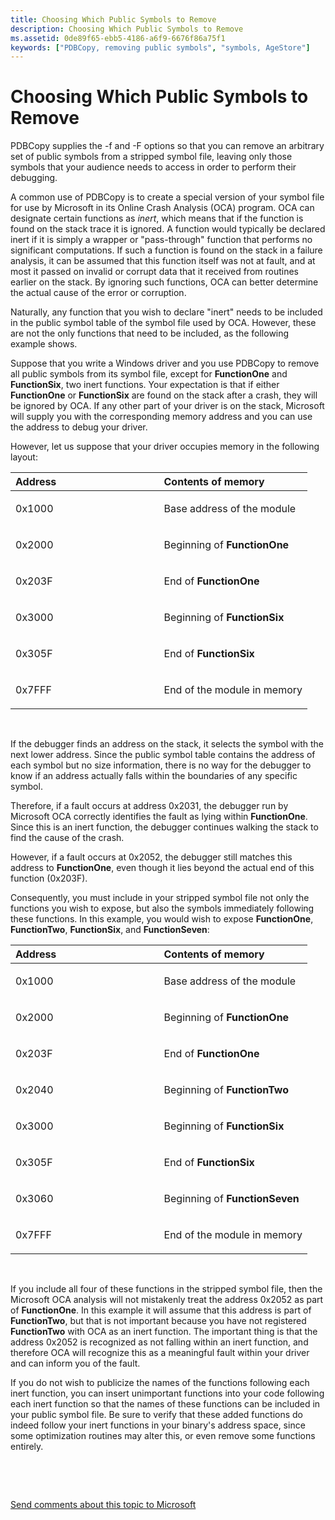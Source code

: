 ```yaml
---
title: Choosing Which Public Symbols to Remove
description: Choosing Which Public Symbols to Remove
ms.assetid: 0de89f65-ebb5-4186-a6f9-6676f86a75f1
keywords: ["PDBCopy, removing public symbols", "symbols, AgeStore"]
---
```


# Choosing Which Public Symbols to Remove


PDBCopy supplies the -f and -F options so that you can remove an arbitrary set of public symbols from a stripped symbol file, leaving only those symbols that your audience needs to access in order to perform their debugging.

A common use of PDBCopy is to create a special version of your symbol file for use by Microsoft in its Online Crash Analysis (OCA) program. OCA can designate certain functions as *inert*, which means that if the function is found on the stack trace it is ignored. A function would typically be declared inert if it is simply a wrapper or "pass-through" function that performs no significant computations. If such a function is found on the stack in a failure analysis, it can be assumed that this function itself was not at fault, and at most it passed on invalid or corrupt data that it received from routines earlier on the stack. By ignoring such functions, OCA can better determine the actual cause of the error or corruption.

Naturally, any function that you wish to declare "inert" needs to be included in the public symbol table of the symbol file used by OCA. However, these are not the only functions that need to be included, as the following example shows.

Suppose that you write a Windows driver and you use PDBCopy to remove all public symbols from its symbol file, except for **FunctionOne** and **FunctionSix**, two inert functions. Your expectation is that if either **FunctionOne** or **FunctionSix** are found on the stack after a crash, they will be ignored by OCA. If any other part of your driver is on the stack, Microsoft will supply you with the corresponding memory address and you can use the address to debug your driver.

However, let us suppose that your driver occupies memory in the following layout:

<table>
<colgroup>
<col width="50%" />
<col width="50%" />
</colgroup>
<thead>
<tr class="header">
<th align="left">Address</th>
<th align="left">Contents of memory</th>
</tr>
</thead>
<tbody>
<tr class="odd">
<td align="left"><p>0x1000</p></td>
<td align="left"><p>Base address of the module</p></td>
</tr>
<tr class="even">
<td align="left"><p>0x2000</p></td>
<td align="left"><p>Beginning of <strong>FunctionOne</strong></p></td>
</tr>
<tr class="odd">
<td align="left"><p>0x203F</p></td>
<td align="left"><p>End of <strong>FunctionOne</strong></p></td>
</tr>
<tr class="even">
<td align="left"><p>0x3000</p></td>
<td align="left"><p>Beginning of <strong>FunctionSix</strong></p></td>
</tr>
<tr class="odd">
<td align="left"><p>0x305F</p></td>
<td align="left"><p>End of <strong>FunctionSix</strong></p></td>
</tr>
<tr class="even">
<td align="left"><p>0x7FFF</p></td>
<td align="left"><p>End of the module in memory</p></td>
</tr>
</tbody>
</table>

 

If the debugger finds an address on the stack, it selects the symbol with the next lower address. Since the public symbol table contains the address of each symbol but no size information, there is no way for the debugger to know if an address actually falls within the boundaries of any specific symbol.

Therefore, if a fault occurs at address 0x2031, the debugger run by Microsoft OCA correctly identifies the fault as lying within **FunctionOne**. Since this is an inert function, the debugger continues walking the stack to find the cause of the crash.

However, if a fault occurs at 0x2052, the debugger still matches this address to **FunctionOne**, even though it lies beyond the actual end of this function (0x203F).

Consequently, you must include in your stripped symbol file not only the functions you wish to expose, but also the symbols immediately following these functions. In this example, you would wish to expose **FunctionOne**, **FunctionTwo**, **FunctionSix**, and **FunctionSeven**:

<table>
<colgroup>
<col width="50%" />
<col width="50%" />
</colgroup>
<thead>
<tr class="header">
<th align="left">Address</th>
<th align="left">Contents of memory</th>
</tr>
</thead>
<tbody>
<tr class="odd">
<td align="left"><p>0x1000</p></td>
<td align="left"><p>Base address of the module</p></td>
</tr>
<tr class="even">
<td align="left"><p>0x2000</p></td>
<td align="left"><p>Beginning of <strong>FunctionOne</strong></p></td>
</tr>
<tr class="odd">
<td align="left"><p>0x203F</p></td>
<td align="left"><p>End of <strong>FunctionOne</strong></p></td>
</tr>
<tr class="even">
<td align="left"><p>0x2040</p></td>
<td align="left"><p>Beginning of <strong>FunctionTwo</strong></p></td>
</tr>
<tr class="odd">
<td align="left"><p>0x3000</p></td>
<td align="left"><p>Beginning of <strong>FunctionSix</strong></p></td>
</tr>
<tr class="even">
<td align="left"><p>0x305F</p></td>
<td align="left"><p>End of <strong>FunctionSix</strong></p></td>
</tr>
<tr class="odd">
<td align="left"><p>0x3060</p></td>
<td align="left"><p>Beginning of <strong>FunctionSeven</strong></p></td>
</tr>
<tr class="even">
<td align="left"><p>0x7FFF</p></td>
<td align="left"><p>End of the module in memory</p></td>
</tr>
</tbody>
</table>

 

If you include all four of these functions in the stripped symbol file, then the Microsoft OCA analysis will not mistakenly treat the address 0x2052 as part of **FunctionOne**. In this example it will assume that this address is part of **FunctionTwo**, but that is not important because you have not registered **FunctionTwo** with OCA as an inert function. The important thing is that the address 0x2052 is recognized as not falling within an inert function, and therefore OCA will recognize this as a meaningful fault within your driver and can inform you of the fault.

If you do not wish to publicize the names of the functions following each inert function, you can insert unimportant functions into your code following each inert function so that the names of these functions can be included in your public symbol file. Be sure to verify that these added functions do indeed follow your inert functions in your binary's address space, since some optimization routines may alter this, or even remove some functions entirely.

 

 

[Send comments about this topic to Microsoft](mailto:wsddocfb@microsoft.com?subject=Documentation%20feedback%20[debugger\debugger]:%20Choosing%20Which%20Public%20Symbols%20to%20Remove%20%20RELEASE:%20%284/24/2017%29&body=%0A%0APRIVACY%20STATEMENT%0A%0AWe%20use%20your%20feedback%20to%20improve%20the%20documentation.%20We%20don't%20use%20your%20email%20address%20for%20any%20other%20purpose,%20and%20we'll%20remove%20your%20email%20address%20from%20our%20system%20after%20the%20issue%20that%20you're%20reporting%20is%20fixed.%20While%20we're%20working%20to%20fix%20this%20issue,%20we%20might%20send%20you%20an%20email%20message%20to%20ask%20for%20more%20info.%20Later,%20we%20might%20also%20send%20you%20an%20email%20message%20to%20let%20you%20know%20that%20we've%20addressed%20your%20feedback.%0A%0AFor%20more%20info%20about%20Microsoft's%20privacy%20policy,%20see%20http://privacy.microsoft.com/default.aspx. "Send comments about this topic to Microsoft")




